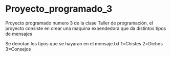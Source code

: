 # Proyecto_programado_3
Proyecto programado numero 3 de la clase Taller de programación, el proyecto consiste en crear una maquina expendedora que da distintos tipos de mensajes

Se denotan los tipos que se hayaran en el mensaje.txt
1=Chistes
2=Dichos
3=Consejos
